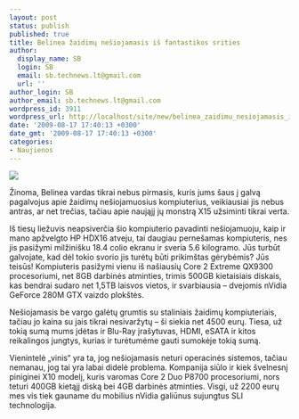 ```yaml
---
layout: post
status: publish
published: true
title: Belinea žaidimų nešiojamasis iš fantastikos srities
author:
  display_name: SB
  login: SB
  email: sb.technews.lt@gmail.com
  url: ''
author_login: SB
author_email: sb.technews.lt@gmail.com
wordpress_id: 3911
wordpress_url: http://localhost/site/new/belinea_zaidimu_nesiojamasis_is_fantastikos_srities/
date: '2009-08-17 17:40:13 +0300'
date_gmt: '2009-08-17 17:40:13 +0300'
categories:
- Naujienos
---
```

<div class="imgright"><img src="http://img35.imageshack.us/img35/6379/belineax15.jpg"  /></div>
<p>Žinoma, Belinea vardas tikrai nebus pirmasis, kuris jums šaus į galvą pagalvojus apie žaidimų nešiojamuosius kompiuterius, veikiausiai jis nebus antras, ar net trečias, tačiau apie naująjį jų monstrą X15 užsiminti tikrai verta.</p>
<p>Iš tiesų liežuvis neapsiverčia šio kompiuterio pavadinti nešiojamuoju, kaip ir mano apžvelgto HP HDX16 atveju, tai daugiau pernešamas kompiuteris, nes jis pasižymi milžinišku 18.4 colio ekranu ir sveria 5.6 kilogramo. Jūs turbūt galvojate, kad dėl tokio svorio jis turėtų būti prikimštas gėrybėmis? Jūs teisūs! Kompiuteris pasižymi vienu iš našiausių Core 2 Extreme QX9300 procesoriumi, net 8GB darbinės atminties, trimis 500GB kietaisiais diskais, kas bendrai sudaro net 1,5TB laisvos vietos, ir svarbiausia – dvejomis nVidia GeForce 280M GTX vaizdo plokštės. </p>
<p>Nešiojamasis be vargo galėtų grumtis su staliniais žaidimų kompiuteriais, tačiau jo kaina su jais tikrai nesivaržytų – ši siekia net 4500 eurų. Tiesa, už tokią sumą mums įdėtas ir Blu-Ray įrašytuvas, HDMI, eSATA ir kitos reikalingos jungtys, kurias ir turėtumėme gauti sumokėje tokią sumą.</p>
<p>Vienintelė „vinis“ yra ta, jog nešiojamasis neturi operacinės sistemos, tačiau nemanau, jog tai yra labai didelė problema. Kompanija siūlo ir kiek švelnesnį piniginei X10 modelį, kuris varomas Core 2 Duo P8700 procesoriumi, nors teturi 400GB kietąjį diską bei 4GB darbinės atminties. Visgi, už 2200 eurų mes vis tiek gauname du mobilius nVidia galiūnus sujungtus SLI technologija.<br /></p>
